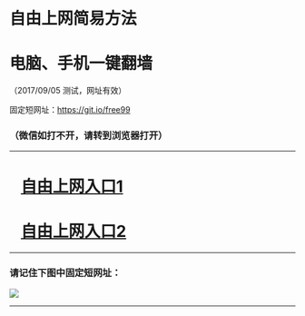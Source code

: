 ﻿# 自由上网简易方法

# 电脑、手机一键翻墙

（2017/09/05 测试，网址有效）

固定短网址：https://git.io/free99

### （微信如打不开，请转到浏览器打开）


***





# &nbsp;&nbsp; <a href="http://ft52925745.fwq-tz1001.xyz/fwqtz01.html?t=090500127892 " target="_blank">自由上网入口1</a>
# &nbsp;&nbsp; <a href="http://ft101132075.fwq-tz1002.xyz/fwqtz02.html?t=090500120772 " target="_blank">自由上网入口2</a>
***

### 请记住下图中固定短网址：

<img src="https://s3-us-west-2.amazonaws.com/fwq-1001/yjfq-20170905okok.png" /> 


***

